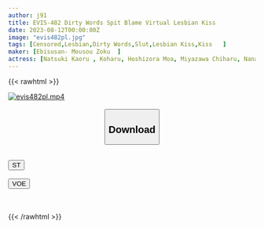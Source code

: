 ```yaml
---
author: j91
title: EVIS-482 Dirty Words Spit Blame Virtual Lesbian Kiss
date: 2023-08-12T00:00:00Z
image: "evis482pl.jpg"
tags: [Censored,Lesbian,Dirty Words,Slut,Lesbian Kiss,Kiss	 ]
maker: [Ebisusan- Mousou Zoku  ]
actress: [Natsuki Kaoru , Koharu, Hoshizora Moa, Miyazawa Chiharu, Nanami Yua,  Toujou Ao, Hinata Nanako, Mochizuki Ayaka, Saeki Yumika,Hatsushima Ui ]
---
```



{{< rawhtml >}}

<div class="video" data-videoid="Zg9Rw0aV6vIqeV6">
    <a href="javascript:;">
        <img src="https://my.j91.asia/posts/evis482pl/evis482pl.jpg" width="WIDTH" height="HEIGHT" alt="evis482pl.mp4" loading="lazy">
    </a>
</div>

<script type="text/javascript" src="https://j91.asia/asset/on-demand-st.js"></script>

<br>
  <link rel="stylesheet" href="https://j91.asia/asset/bs5.css">
  
  <center>
  <button class="btn btn-primary" type="button" data-bs-toggle="collapse" data-bs-target=".multi-collapse" aria-expanded="false" aria-controls="multiCollapseExample1 multiCollapseExample2"><h2>Download</h2></button></center>
</p>
<div class="row">
  <div class="col">
    <div class="collapse multi-collapse" id="multiCollapseExample1">
      <div class="card card-body">
	      	      <br>
<div class="buttons">  
<a href="https://streamtape.to/v/Zg9Rw0aV6vIqeV6"><button class="btn-hover color-3"><i class="fa fa-download"></i> ST</button></a></div>
    </div>
  </div>
</div>
  <div class="col">
    <div class="collapse multi-collapse" id="multiCollapseExample2">
      <div class="card card-body">
	      <br>
<div class="buttons">
    <a href="https://voe.sx/cc1rxcb7olec"><button class="btn-hover color-9"><i class="fa fa-download"></i> VOE</button></a></div>
<br><br>
      </div>
    </div>
  </div>
</div>

{{< /rawhtml >}}
